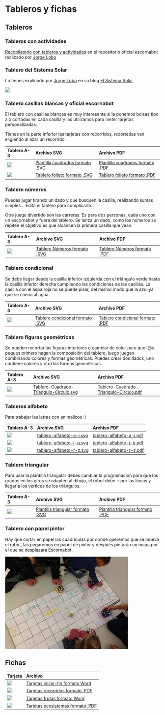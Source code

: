 # Tableros y fichas

## Tableros

### Tableros con actividades 

[Recopilatorio con tableros y actividades](https://github.com/escornabot/docs/tree/master/Escornabot_Mats) en el repositorio oficial escornabot realizado por [Jorge Lobo](https://twitter.com/lobo_tic)


### Tablero del Sistema Solar

Lo tienes explicado por [Jorge Lobo](https://twitter.com/lobo_tic) en su blog  [El Sistema Solar](https://t.co/kd2w8g2GMx)

![](http://1.bp.blogspot.com/-ShKVieAYacw/VOpq901DPAI/AAAAAAAAECk/ikUwcVzL0o0/s1600/sistema%2Bsolar%2Bmini.jpg)


### Tablero casillas blancas y oficial escornabot

El tablero con casillas blancas es muy interesante si le ponemos bolsas tipo zip cortadas en cada casilla y las utilizamos para meter tarjetas personalizadas.

Tienes en la parte inferior las tarjetas con recorridos, recortadas van eligiendo al azar un recorrido.


| Tablero A-3 | Archivo SVG  | Archivo PDF |
| :--- | :--- | :--- |             
| ![](https://raw.githubusercontent.com/pablorubma/escornabot-DIY/master/tableros-juegos/imagenes/plantilla-cuadrada.png) | [Plantilla cuadrados formato .SVG](https://drive.google.com/file/d/0B32DBGno8hnobk51LXhJUHp0Vlk/view) | [Plantilla cuadrados formato .PDF](https://drive.google.com/file/d/0B32DBGno8hnodjZWVXVJTGdiY0k/view) | 
|![](https://raw.githubusercontent.com/pablorubma/escornabot-DIY/master/tableros-juegos/imagenes/tablero-folleto.png) | [Tablero folleto formato .SVG](https://drive.google.com/file/d/0B32DBGno8hnoeld1VlFjakIzUFE/view?usp=drive_web) | [Tablero folleto formato .PDF](https://drive.google.com/file/d/0B32DBGno8hnoM1pBOEhCa0lFTjg/view) |


### Tablero números

Puedes jugar tirando un dado y que busquen la casilla, realizando sumas simples... Edita el tablero para complicarlo.

Otro juego divertido son las carreras. Es para dos personas, cada uno con un escornabot y fuera del tablero. Se lanza un dado, como los números se repiten el objetivo es que alcancen la primera casilla que vean.

| Tablero A-3 | Archivo SVG  | Archivo PDF |
| :--- | :--- | :--- |   
| ![](https://raw.githubusercontent.com/pablorubma/escornabot-DIY/master/tableros-juegos/imagenes/tablero-numeros.png) | [Tablero Números formato .SVG](https://drive.google.com/file/d/0B32DBGno8hnoTDlCNWl0N3ZRdGc/view) | [Tablero Números formato .PDF](https://drive.google.com/file/d/0B0UX14YozB7jTno0dTlkeHpnVVFTNGMzaFpuelZmNlhidkNF/view) |


### Tablero condicional

Se debe llegar desde la casilla inferior izquierda con el triángulo verde hasta la casilla inferior derecha cumpliendo las condiciones de las casillas. La casilla con el aspa roja no se puede pisar, del mismo modo que la azul ya que se caería al agua.

| Tablero A-3 | Archivo SVG  | Archivo PDF |
| :--- | :--- | :--- |   
| ![](https://raw.githubusercontent.com/pablorubma/escornabot-DIY/master/tableros-juegos/imagenes/tablero-condicional.png) | [Tablero condicional formato .SVG](https://drive.google.com/file/d/0B32DBGno8hnocW1KQ2dnUHFKVzg/view) | [Tablero condicional formato .PDF](https://drive.google.com/file/d/0B32DBGno8hnoalZfUDlqZjEya1U/view) | 


### Tablero figuras geométricas

Se pueden recortar las figuras interiores o cambiar de color para que l@s peques primero hagan la composición del tablero, luego juegan combinando colores y formas geométricas. Puedes crear dos dados, uno contiene colores y otro las formas geométricas.

| Tablero A-3 | Archivo SVG  | Archivo PDF |
| :--- | :--- | :--- |   
| ![](https://raw.githubusercontent.com/pablorubma/escornabot-DIY/master/tableros-juegos/imagenes/Tablero-Cuadrado-Triangulo-Circulo.png)  | [Tablero-Cuadrado-Triangulo-Circulo.svg](https://drive.google.com/file/d/1vAINou6gLsc7SDetjBxRNOE9WXprmbRC) | [Tablero-Cuadrado-Triangulo-Circulo.pdf](https://drive.google.com/file/d/1cJJDx5iHIfusNREHW2Y-abyxMlu96N5G) | 


### Tableros alfabeto

Para trabajar las letras con animalicos :)

| Tablero A-3 | Archivo SVG  | Archivo PDF |
| :--- | :--- | :--- |    
| ![](https://raw.githubusercontent.com/pablorubma/escornabot-DIY/master/tableros-juegos/imagenes/tablero-alfabeto-a-i.png)  | [tablero-alfabeto-a-i.svg](https://drive.google.com/file/d/1LjNINC1nUhHKRRpqFePhsvD65kIK0NLm) | [tablero-alfabeto-a-i.pdf](https://drive.google.com/file/d/1V35l7k0lUhJhurBjG7mb5AjF_wGOvfTy) |
| ![](https://raw.githubusercontent.com/pablorubma/escornabot-DIY/master/tableros-juegos/imagenes/tablero-alfabeto-j-q.png)  | [tablero-alfabeto-j-q.svg](https://drive.google.com/file/d/1O8E_Y7JBweZZnP-d_VqebT45ZY61cDdL) | [tablero-alfabeto-j-q.pdf](https://drive.google.com/file/d/1rW8VJqjycWZMvE5XVKGDCzoT9SMLg4Ax) |
| ![](https://raw.githubusercontent.com/pablorubma/escornabot-DIY/master/tableros-juegos/imagenes/tablero-alfabeto-r-z.png)  | [tablero-alfabeto-r-z.svg](https://drive.google.com/file/d/17bNTjNS3J191JvK4k4MOKxEZI6xUbRPM) | [tablero-alfabeto-r-z.pdf](https://drive.google.com/file/d/1kFVyJtry-Oevr0gyg-iMDMHHKiW9BAlC) |


### Tablero triangular
  
Para usar la plantilla triangular debes cambiar la programación para que los grados en los giros se adapten al dibujo, el robot debe ir por las líneas y llegar a los vértices de los triángulos.

| Tablero A-3 | Archivo SVG  | Archivo PDF |
| :--- | :--- | :--- |  
| ![](https://raw.githubusercontent.com/pablorubma/escornabot-DIY/master/tableros-juegos/imagenes/plantilla-triangular.png)  | [Plantilla triangular formato .SVG](https://drive.google.com/file/d/0B32DBGno8hnoSEkyN3VRM1I0Rmc/view) | [Plantilla triangular formato .PDF](https://drive.google.com/file/d/0B32DBGno8hnod1pXVzdfVG54VnM/view) |


### Tablero con papel pintor

Hay que cortar en papel las cuadrículas por donde queremos que se mueva el robot, las pegaremos en papel de pintor y después pintarán un mapa por el que se desplazará Escornabot.

![](/assets/DgJjFY7XcAA90DJ.jpg)



## Fichas


| Tarjeta | Archivo |
| :--- | :--- |      
| ![](https://raw.githubusercontent.com/pablorubma/escornabot-DIY/master/tableros-juegos/imagenes/tarjetas-inicio-fin.png) | [Tarjetas inicio-fin formato Word](https://docs.google.com/document/d/12gfkgnx5Rgb8NKzSXDHQ7-2KmUop8931cPN26ciuWcE/edit) |
| ![](https://raw.githubusercontent.com/pablorubma/escornabot-DIY/master/tableros-juegos/imagenes/tarjetas-recorridos.png) | [Tarjetas recorridos formato .PDF](https://drive.google.com/file/d/0B0UX14YozB7jTGZ3d1dYSGNsSkJZU0Fqd1BTMjJCMWdHVGRB/view) |
| ![](https://raw.githubusercontent.com/pablorubma/escornabot-DIY/master/tableros-juegos/imagenes/tarjetas-frutas.png) | [Tarjetas frutas formato Word](https://docs.google.com/document/d/1xnoPbf6wEXKz65S-1-KflOl4RJz2JpOLmkt9J7G1E6k/edit) |
| ![](https://raw.githubusercontent.com/pablorubma/escornabot-DIY/master/tableros-juegos/imagenes/tarjetas-ecosistemas.png) | [Tarjetas ecosistemas formato .PDF](http://escornabot.org/wiki/images/f/f7/Ecosistemas.pdf) |
